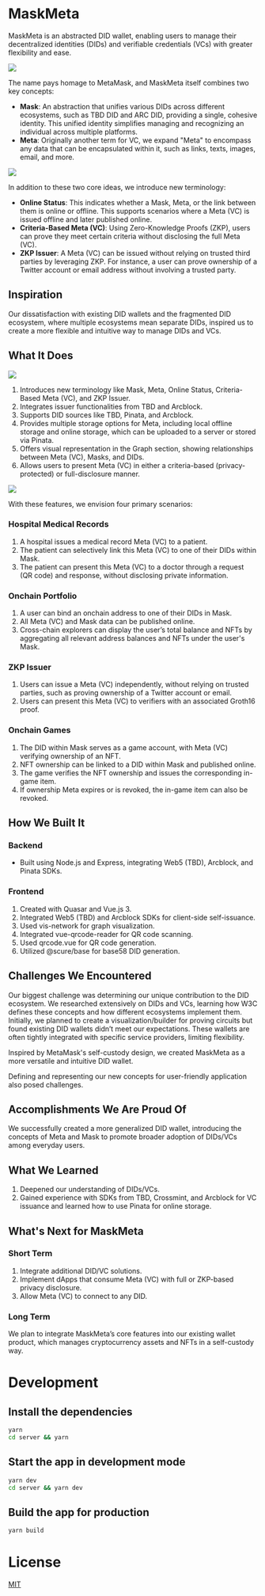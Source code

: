 # MaskMeta

MaskMeta is an abstracted DID wallet, enabling users to manage their decentralized identities (DIDs) and verifiable credentials (VCs) with greater flexibility and ease.

![](doc/1-concepts.svg)

The name pays homage to MetaMask, and MaskMeta itself combines two key concepts:

- **Mask**: An abstraction that unifies various DIDs across different ecosystems, such as TBD DID and ARC DID, providing a single, cohesive identity. This unified identity simplifies managing and recognizing an individual across multiple platforms.
- **Meta**: Originally another term for VC, we expand "Meta" to encompass any data that can be encapsulated within it, such as links, texts, images, email, and more.

![](doc/2-terminology.svg)

In addition to these two core ideas, we introduce new terminology:

- **Online Status**: This indicates whether a Mask, Meta, or the link between them is online or offline. This supports scenarios where a Meta (VC) is issued offline and later published online.
- **Criteria-Based Meta (VC)**: Using Zero-Knowledge Proofs (ZKP), users can prove they meet certain criteria without disclosing the full Meta (VC).
- **ZKP Issuer**: A Meta (VC) can be issued without relying on trusted third parties by leveraging ZKP. For instance, a user can prove ownership of a Twitter account or email address without involving a trusted party.

## Inspiration

Our dissatisfaction with existing DID wallets and the fragmented DID ecosystem, where multiple ecosystems mean separate DIDs, inspired us to create a more flexible and intuitive way to manage DIDs and VCs.

## What It Does

![](doc/3-features.svg)

1. Introduces new terminology like Mask, Meta, Online Status, Criteria-Based Meta (VC), and ZKP Issuer.
2. Integrates issuer functionalities from TBD and Arcblock.
3. Supports DID sources like TBD, Pinata, and Arcblock.
4. Provides multiple storage options for Meta, including local offline storage and online storage, which can be uploaded to a server or stored via Pinata.
5. Offers visual representation in the Graph section, showing relationships between Meta (VC), Masks, and DIDs.
6. Allows users to present Meta (VC) in either a criteria-based (privacy-protected) or full-disclosure manner.

![](doc/4-scenarios.svg)

With these features, we envision four primary scenarios:

### Hospital Medical Records

1. A hospital issues a medical record Meta (VC) to a patient.
2. The patient can selectively link this Meta (VC) to one of their DIDs within Mask.
3. The patient can present this Meta (VC) to a doctor through a request (QR code) and response, without disclosing private information.

### Onchain Portfolio

1. A user can bind an onchain address to one of their DIDs in Mask.
2. All Meta (VC) and Mask data can be published online.
3. Cross-chain explorers can display the user’s total balance and NFTs by aggregating all relevant address balances and NFTs under the user's Mask.

### ZKP Issuer

1. Users can issue a Meta (VC) independently, without relying on trusted parties, such as proving ownership of a Twitter account or email.
2. Users can present this Meta (VC) to verifiers with an associated Groth16 proof.

### Onchain Games

1. The DID within Mask serves as a game account, with Meta (VC) verifying ownership of an NFT.
2. NFT ownership can be linked to a DID within Mask and published online.
3. The game verifies the NFT ownership and issues the corresponding in-game item.
4. If ownership Meta expires or is revoked, the in-game item can also be revoked.

## How We Built It

### Backend

- Built using Node.js and Express, integrating Web5 (TBD), Arcblock, and Pinata SDKs.

### Frontend

1. Created with Quasar and Vue.js 3.
2. Integrated Web5 (TBD) and Arcblock SDKs for client-side self-issuance.
3. Used vis-network for graph visualization.
4. Integrated vue-qrcode-reader for QR code scanning.
5. Used qrcode.vue for QR code generation.
6. Utilized @scure/base for base58 DID generation.

## Challenges We Encountered

Our biggest challenge was determining our unique contribution to the DID ecosystem. We researched extensively on DIDs and VCs, learning how W3C defines these concepts and how different ecosystems implement them. Initially, we planned to create a visualization/builder for proving circuits but found existing DID wallets didn’t meet our expectations. These wallets are often tightly integrated with specific service providers, limiting flexibility.

Inspired by MetaMask's self-custody design, we created MaskMeta as a more versatile and intuitive DID wallet.

Defining and representing our new concepts for user-friendly application also posed challenges.

## Accomplishments We Are Proud Of

We successfully created a more generalized DID wallet, introducing the concepts of Meta and Mask to promote broader adoption of DIDs/VCs among everyday users.

## What We Learned

1. Deepened our understanding of DIDs/VCs.
2. Gained experience with SDKs from TBD, Crossmint, and Arcblock for VC issuance and learned how to use Pinata for online storage.

## What's Next for MaskMeta

### Short Term

1. Integrate additional DID/VC solutions.
2. Implement dApps that consume Meta (VC) with full or ZKP-based privacy disclosure.
3. Allow Meta (VC) to connect to any DID.

### Long Term

We plan to integrate MaskMeta’s core features into our existing wallet product, which manages cryptocurrency assets and NFTs in a self-custody way. 

# Development

## Install the dependencies

```bash
yarn
cd server && yarn
```

## Start the app in development mode
```bash
yarn dev
cd server && yarn dev
```

## Build the app for production
```bash
yarn build
```

# License

[MIT](LICENSE)